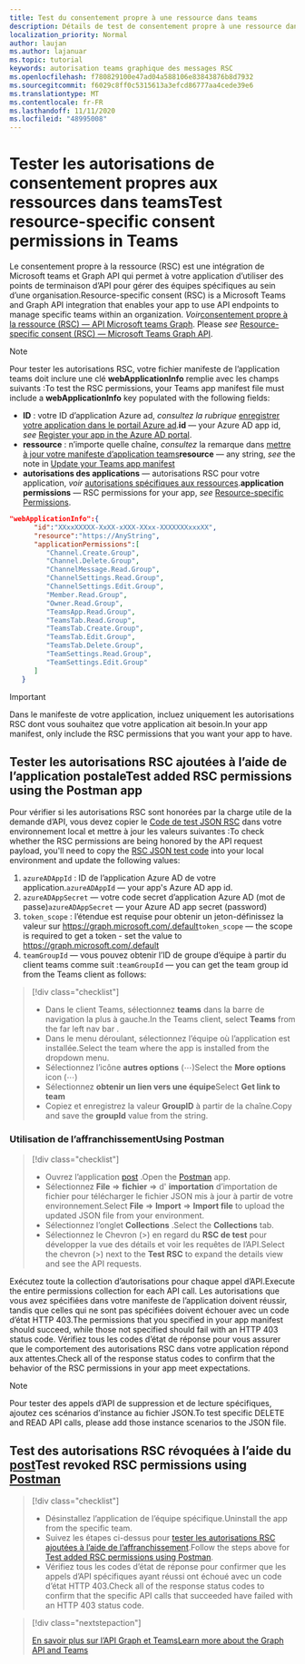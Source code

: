 ```yaml
---
title: Test du consentement propre à une ressource dans teams
description: Détails de test de consentement propre à une ressource dans teams à l’aide de l’affranchissement
localization_priority: Normal
author: laujan
ms.author: lajanuar
ms.topic: tutorial
keywords: autorisation teams graphique des messages RSC
ms.openlocfilehash: f780829100e47ad04a588106e83843876b8d7932
ms.sourcegitcommit: f6029c8ff0c5315613a3efcd86777aa4cede39e6
ms.translationtype: MT
ms.contentlocale: fr-FR
ms.lasthandoff: 11/11/2020
ms.locfileid: "48995008"
---
```

# <a name="test-resource-specific-consent-permissions--in-teams"></a><span data-ttu-id="ab49c-104">Tester les autorisations de consentement propres aux ressources dans teams</span><span class="sxs-lookup"><span data-stu-id="ab49c-104">Test resource-specific consent permissions  in Teams</span></span>

<span data-ttu-id="ab49c-105">Le consentement propre à la ressource (RSC) est une intégration de Microsoft teams et Graph API qui permet à votre application d’utiliser des points de terminaison d’API pour gérer des équipes spécifiques au sein d’une organisation.</span><span class="sxs-lookup"><span data-stu-id="ab49c-105">Resource-specific consent (RSC) is a Microsoft Teams and Graph API integration that enables your app to use API endpoints to manage specific teams within an organization.</span></span> <span data-ttu-id="ab49c-106">*Voir*[consentement propre à la ressource (RSC) — API Microsoft teams Graph](resource-specific-consent.md).  </span><span class="sxs-lookup"><span data-stu-id="ab49c-106">Please *see*  [Resource-specific consent (RSC) — Microsoft Teams Graph API](resource-specific-consent.md).</span></span>

> [!NOTE]
><span data-ttu-id="ab49c-107">Pour tester les autorisations RSC, votre fichier manifeste de l’application teams doit inclure une clé **webApplicationInfo** remplie avec les champs suivants :</span><span class="sxs-lookup"><span data-stu-id="ab49c-107">To test the RSC permissions, your Teams app manifest file must include a **webApplicationInfo** key populated with the following fields:</span></span>
>
> - <span data-ttu-id="ab49c-108">**ID**  : votre ID d’application Azure ad, *consultez la rubrique* [enregistrer votre application dans le portail Azure ad](resource-specific-consent.md#register-your-app-with-microsoft-identity-platform-via-the-azure-ad-portal).</span><span class="sxs-lookup"><span data-stu-id="ab49c-108">**id**  — your Azure AD app id, *see* [Register your app in the Azure AD portal](resource-specific-consent.md#register-your-app-with-microsoft-identity-platform-via-the-azure-ad-portal).</span></span>
> - <span data-ttu-id="ab49c-109">**ressource**  : n’importe quelle chaîne, *consultez* la remarque dans  [mettre à jour votre manifeste d’application teams](resource-specific-consent.md#update-your-teams-app-manifest)</span><span class="sxs-lookup"><span data-stu-id="ab49c-109">**resource**  — any string, *see* the note in  [Update your Teams app manifest](resource-specific-consent.md#update-your-teams-app-manifest)</span></span>
> - <span data-ttu-id="ab49c-110">**autorisations des applications** — autorisations RSC pour votre application, *voir* [autorisations spécifiques aux ressources](resource-specific-consent.md#resource-specific-permissions).</span><span class="sxs-lookup"><span data-stu-id="ab49c-110">**application permissions** — RSC permissions for  your app, *see* [Resource-specific Permissions](resource-specific-consent.md#resource-specific-permissions).</span></span>

```json
"webApplicationInfo":{
      "id":"XXxxXXXXX-XxXX-xXXX-XXxx-XXXXXXXxxxXX",
      "resource":"https://AnyString",
      "applicationPermissions":[
         "Channel.Create.Group",
         "Channel.Delete.Group",
         "ChannelMessage.Read.Group",
         "ChannelSettings.Read.Group",
         "ChannelSettings.Edit.Group",
         "Member.Read.Group",
         "Owner.Read.Group",
         "TeamsApp.Read.Group",
         "TeamsTab.Read.Group",
         "TeamsTab.Create.Group",
         "TeamsTab.Edit.Group",
         "TeamsTab.Delete.Group",
         "TeamSettings.Read.Group",
         "TeamSettings.Edit.Group"
      ]
   }
```

>[!IMPORTANT]
><span data-ttu-id="ab49c-111">Dans le manifeste de votre application, incluez uniquement les autorisations RSC dont vous souhaitez que votre application ait besoin.</span><span class="sxs-lookup"><span data-stu-id="ab49c-111">In your app manifest, only include the RSC permissions that you want your app to have.</span></span>

## <a name="test-added-rsc-permissions-using-the-postman-app"></a><span data-ttu-id="ab49c-112">Tester les autorisations RSC ajoutées à l’aide de l’application postale</span><span class="sxs-lookup"><span data-stu-id="ab49c-112">Test added RSC permissions using the Postman app</span></span>

<span data-ttu-id="ab49c-113">Pour vérifier si les autorisations RSC sont honorées par la charge utile de la demande d’API, vous devez copier le [Code de test JSON RSC](test-rsc-json-file.md) dans votre environnement local et mettre à jour les valeurs suivantes :</span><span class="sxs-lookup"><span data-stu-id="ab49c-113">To check whether the RSC permissions are being honored by the API request payload, you'll need to copy the [RSC JSON test code](test-rsc-json-file.md) into your local environment and update the following values:</span></span>

1. <span data-ttu-id="ab49c-114">`azureADAppId`  : ID de l’application Azure AD de votre application.</span><span class="sxs-lookup"><span data-stu-id="ab49c-114">`azureADAppId`  — your app's Azure AD app id.</span></span>
1. <span data-ttu-id="ab49c-115">`azureADAppSecret`  — votre code secret d’application Azure AD (mot de passe)</span><span class="sxs-lookup"><span data-stu-id="ab49c-115">`azureADAppSecret`  — your Azure AD app secret (password)</span></span>
1. <span data-ttu-id="ab49c-116">`token_scope`  : l’étendue est requise pour obtenir un jeton-définissez la valeur sur https://graph.microsoft.com/.default</span><span class="sxs-lookup"><span data-stu-id="ab49c-116">`token_scope`  — the scope is required to get a token - set the value to https://graph.microsoft.com/.default</span></span>
1. <span data-ttu-id="ab49c-117">`teamGroupId` — vous pouvez obtenir l’ID de groupe d’équipe à partir du client teams comme suit :</span><span class="sxs-lookup"><span data-stu-id="ab49c-117">`teamGroupId` — you can get the team group id from the Teams client as follows:</span></span>

> [!div class="checklist"]
>
> * <span data-ttu-id="ab49c-118">Dans le client Teams, sélectionnez **teams** dans la barre de navigation la plus à gauche.</span><span class="sxs-lookup"><span data-stu-id="ab49c-118">In the Teams client, select **Teams** from the far left nav bar .</span></span>
> * <span data-ttu-id="ab49c-119">Dans le menu déroulant, sélectionnez l’équipe où l’application est installée.</span><span class="sxs-lookup"><span data-stu-id="ab49c-119">Select the team where the app is installed from the dropdown menu.</span></span>
> * <span data-ttu-id="ab49c-120">Sélectionnez l’icône **autres options** (&#8943;)</span><span class="sxs-lookup"><span data-stu-id="ab49c-120">Select the **More options** icon (&#8943;)</span></span>
> * <span data-ttu-id="ab49c-121">Sélectionnez **obtenir un lien vers une équipe**</span><span class="sxs-lookup"><span data-stu-id="ab49c-121">Select **Get link to team**</span></span> 
> * <span data-ttu-id="ab49c-122">Copiez et enregistrez la valeur **GroupID** à partir de la chaîne.</span><span class="sxs-lookup"><span data-stu-id="ab49c-122">Copy and save the **groupId** value from the string.</span></span>

### <a name="using-postman"></a><span data-ttu-id="ab49c-123">Utilisation de l’affranchissement</span><span class="sxs-lookup"><span data-stu-id="ab49c-123">Using Postman</span></span>

> [!div class="checklist"]
>
> * <span data-ttu-id="ab49c-124">Ouvrez l’application [post](https://www.postman.com) .</span><span class="sxs-lookup"><span data-stu-id="ab49c-124">Open the [Postman](https://www.postman.com) app.</span></span>
> * <span data-ttu-id="ab49c-125">Sélectionnez **File**  =>  **fichier**  =>  d' **importation** d’importation de fichier pour télécharger le fichier JSON mis à jour à partir de votre environnement.</span><span class="sxs-lookup"><span data-stu-id="ab49c-125">Select **File** => **Import** => **Import file** to upload the updated JSON file from your environment.</span></span>  
> * <span data-ttu-id="ab49c-126">Sélectionnez l’onglet **Collections** .</span><span class="sxs-lookup"><span data-stu-id="ab49c-126">Select the **Collections** tab.</span></span> 
> * <span data-ttu-id="ab49c-127">Sélectionnez le Chevron (>) en regard du **RSC de test** pour développer la vue des détails et voir les requêtes de l’API.</span><span class="sxs-lookup"><span data-stu-id="ab49c-127">Select the chevron (>) next to the **Test RSC** to expand the details view and see the API requests.</span></span>

<span data-ttu-id="ab49c-128">Exécutez toute la collection d’autorisations pour chaque appel d’API.</span><span class="sxs-lookup"><span data-stu-id="ab49c-128">Execute the entire permissions collection for each API call.</span></span> <span data-ttu-id="ab49c-129">Les autorisations que vous avez spécifiées dans votre manifeste de l’application doivent réussir, tandis que celles qui ne sont pas spécifiées doivent échouer avec un code d’état HTTP 403.</span><span class="sxs-lookup"><span data-stu-id="ab49c-129">The permissions that you specified in your app manifest should succeed, while those not specified should fail with an HTTP 403 status code.</span></span> <span data-ttu-id="ab49c-130">Vérifiez tous les codes d’état de réponse pour vous assurer que le comportement des autorisations RSC dans votre application répond aux attentes.</span><span class="sxs-lookup"><span data-stu-id="ab49c-130">Check all of the response status codes to confirm that the behavior of the RSC permissions in your app meet expectations.</span></span>

>[!NOTE]
><span data-ttu-id="ab49c-131">Pour tester des appels d’API de suppression et de lecture spécifiques, ajoutez ces scénarios d’instance au fichier JSON.</span><span class="sxs-lookup"><span data-stu-id="ab49c-131">To test specific DELETE and READ API calls, please add those instance scenarios to the JSON file.</span></span>

## <a name="test--revoked-rsc-permissions-using-postman"></a><span data-ttu-id="ab49c-132">Test des autorisations RSC révoquées à l’aide du [post](https://www.postman.com/)</span><span class="sxs-lookup"><span data-stu-id="ab49c-132">Test  revoked RSC permissions using [Postman](https://www.postman.com/)</span></span>

> [!div class="checklist"]
>
> * <span data-ttu-id="ab49c-133">Désinstallez l’application de l’équipe spécifique.</span><span class="sxs-lookup"><span data-stu-id="ab49c-133">Uninstall the app from the specific team.</span></span>
> * <span data-ttu-id="ab49c-134">Suivez les étapes ci-dessus pour [tester les autorisations RSC ajoutées à l’aide de l’affranchissement](#test-added-rsc-permissions-using-the-postman-app).</span><span class="sxs-lookup"><span data-stu-id="ab49c-134">Follow the steps above for [Test added RSC permissions using Postman](#test-added-rsc-permissions-using-the-postman-app).</span></span>
> * <span data-ttu-id="ab49c-135">Vérifiez tous les codes d’état de réponse pour confirmer que les appels d’API spécifiques ayant réussi ont échoué avec un code d’état HTTP 403.</span><span class="sxs-lookup"><span data-stu-id="ab49c-135">Check all of the response status codes to confirm that the specific API calls that succeeded have failed with an HTTP 403 status code.</span></span>

> [!div class="nextstepaction"]
>
> [<span data-ttu-id="ab49c-136">En savoir plus sur l’API Graph et Teams</span><span class="sxs-lookup"><span data-stu-id="ab49c-136">Learn more about the Graph API and Teams</span></span>](/graph/api/resources/teams-api-overview?view=graph-rest-1.0)
